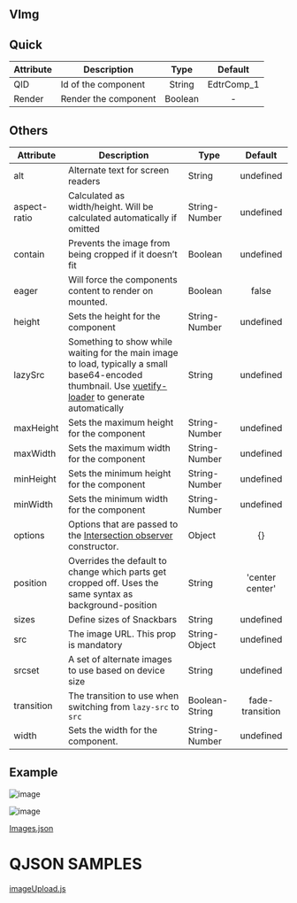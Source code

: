 ## VImg

## Quick

| Attribute | Description          |  Type   |  Default   |
| --------- | -------------------- | :-----: | :--------: |
| QID       | Id of the component  | String  | EdtrComp_1 |
| Render    | Render the component | Boolean |     -      |

## Others

| Attribute    | Description                                                  | Type           |     Default     |
| ------------ | ------------------------------------------------------------ | -------------- | :-------------: |
| alt          | Alternate text for screen readers                            | String         |    undefined    |
| aspect-ratio | Calculated as width/height. Will be calculated automatically if omitted | String-Number  |    undefined    |
| contain      | Prevents the image from being cropped if it doesn’t fit      | Boolean        |    undefined    |
| eager        | Will force the components content to render on mounted.      | Boolean        |      false      |
| height       | Sets the height for the component                            | String-Number  |    undefined    |
| lazySrc      | Something to show while waiting for the main image to load, typically a small base64-encoded thumbnail. Use [vuetify-loader](https://github.com/vuetifyjs/vuetify-loader) to generate automatically | String         |    undefined    |
| maxHeight    | Sets the maximum height for the component                    | String-Number  |    undefined    |
| maxWidth     | Sets the maximum width for the component                     | String-Number  |    undefined    |
| minHeight    | Sets the minimum height for the component                    | String-Number  |    undefined    |
| minWidth     | Sets the minimum width for the component                     | String-Number  |    undefined    |
| options      | Options that are passed to the [Intersection observer](https://developer.mozilla.org/en-US/docs/Web/API/Intersection_Observer_API) constructor. | Object         |       {}        |
| position     | Overrides the default to change which parts get cropped off. Uses the same syntax as background-position | String         | 'center center' |
| sizes        | Define sizes of Snackbars                                    | String         |    undefined    |
| src          | The image URL. This prop is mandatory                        | String-Object  |    undefined    |
| srcset       | A set of alternate images to use based on device size        | String         |    undefined    |
| transition   | The transition to use when switching from `lazy-src` to `src` | Boolean-String | fade-transition |
| width        | Sets the width for the component.                            | String-Number  |    undefined    |

## Example



![image](https://cdn.softtech.com.tr/ngsp-quick/nemo/dev/mdImages/VImg/VImg-1.png)


![image](https://cdn.softtech.com.tr/ngsp-quick/nemo/dev/mdImages/VImg/VImg-2.png)


[Images.json](https://cdn.softtech.com.tr/ngsp-quick/nemo/dev/mdScripts/VImg/images.qjson)

# QJSON SAMPLES


[imageUpload.js](uploads/f5387603ce85b62668a822c17e4f400b/imageUpload.js)
